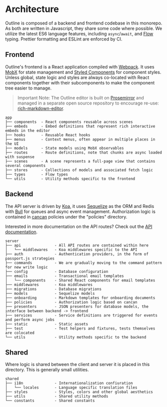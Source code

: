 
# Architecture

Outline is composed of a backend and frontend codebase in this monorepo. As both are written in Javascript, they share some code where possible. We utilize the latest ES6 language features, including `async`/`await`, and [Flow](https://flow.org/) typing. Prettier formatting and ESLint are enforced by CI.

## Frontend

Outline's frontend is a React application compiled with [Webpack](https://webpack.js.org/). It uses [MobX](https://mobx.js.org/) for state management and [Styled Components](https://www.styled-components.com/) for component styles. Unless global, state logic and styles are always co-located with React components together with their subcomponents to make the component tree easier to manage.

> Important Note: The Outline editor is built on [Prosemirror](https://github.com/prosemirror) and managed in a separate open source repository to encourage re-use: [rich-markdown-editor](https://github.com/outline/rich-markdown-editor).

```
app
├── components  - React components reusable across scenes
├── embeds      - Embed definitions that represent rich interactive embeds in the editor
├── hooks       - Reusable React hooks
├── menus       - Context menus, often appear in multiple places in the UI
├── models      - State models using MobX observables
├── routes      - Route definitions, note that chunks are async loaded with suspense
├── scenes      - A scene represents a full-page view that contains several components
├── stores      - Collections of models and associated fetch logic
├── types       - Flow types
└── utils       - Utility methods specific to the frontend
```

## Backend

The API server is driven by [Koa](http://koajs.com/), it uses [Sequelize](http://docs.sequelizejs.com/) as the ORM and Redis with [Bull](https://github.com/OptimalBits/bull) for queues and async event management. Authorization logic
is contained in [cancan](https://www.npmjs.com/package/cancan) policies under the "policies" directory.

Interested in more documentation on the API routes? Check out the [API documentation](https://getoutline.com/developers).

```
server
├── api               - All API routes are contained within here
│   └── middlewares   - Koa middlewares specific to the API
├── auth              - Authentication providers, in the form of passport.js strategies
├── commands          - We are gradually moving to the command pattern for new write logic
├── config            - Database configuration
├── emails            - Transactional email templates
│   └── components    - Shared React components for email templates
├── middlewares       - Koa middlewares
├── migrations        - Database migrations
├── models            - Sequelize models
├── onboarding        - Markdown templates for onboarding documents
├── policies          - Authorization logic based on cancan
├── presenters        - JSON presenters for database models, the interface between backend -> frontend
├── services          - Service definitions are triggered for events and perform async jobs
├── static            - Static assets
├── test              - Test helpers and fixtures, tests themselves are colocated
└── utils             - Utility methods specific to the backend
```

## Shared

Where logic is shared between the client and server it is placed in this directory. This is generally
small utilities.

```
shared
├── i18n              - Internationalization confiuration
│   └── locales       - Language specific translation files
├── styles            - Styles, colors and other global aesthetics
├── utils             - Shared utility methods
└── constants         - Shared constants
```